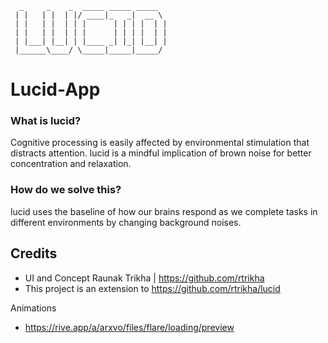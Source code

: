 ```
  _     _    _  _____ _____ _____  
 | |   | |  | |/ ____|_   _|  __ \ 
 | |   | |  | | |      | | | |  | |
 | |   | |  | | |      | | | |  | |
 | |___| |__| | |____ _| |_| |__| |
 |______\____/ \_____|_____|_____/ 
```
# Lucid-App

### What is lucid?
Cognitive processing is easily affected by environmental stimulation that distracts attention. lucid is a mindful implication of brown noise for better concentration and relaxation.

### How do we solve this?
lucid uses the baseline of how our brains respond as we complete tasks in different environments by changing background noises.


## Credits
* UI and Concept Raunak Trikha | https://github.com/rtrikha
* This project is an extension to https://github.com/rtrikha/lucid

Animations
- https://rive.app/a/arxvo/files/flare/loading/preview

